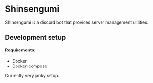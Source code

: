 # Shinsengumi

Shinsengumi is a discord bot that provides server management utilities.


## Development setup

#### Requirements:
 - Docker
 - Docker-compose

Currently very janky setup.
